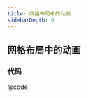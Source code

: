 ```yaml
---
title: 网格布局中的动画
sidebarDepth: 0
---
```


## 网格布局中的动画

<css02 />

### 代码

@[code](../.vuepress/components/css02.vue)
